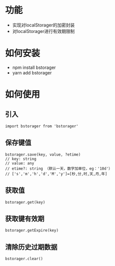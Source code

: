 # 功能
- 实现对localStorager的加密封装
- 对localStorager进行有效期限制

# 如何安装
- npm install bstorager
- yarn add bstorager

# 如何使用
## 引入
```
import bstorager from 'bstorager'
```
## 保存键值
```
bstorager.save(key, value, ?etime)
// key: string
// value: any
// etime?: string （默认一天，数字加单位，eg：'10d'）
// ['s','m','h','d','M','y']=[秒,分,时,天,月,年]
```
## 获取值
```
bstorager.get(key)
```
## 获取键有效期
```
bstorager.getExpire(key)
```
## 清除历史过期数据
```
bstorager.clear()
```
